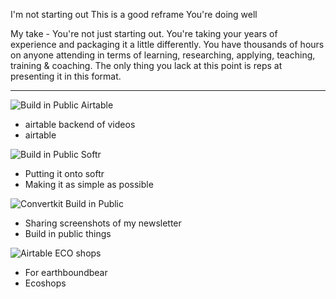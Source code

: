 I'm not starting out
This is a good reframe
You're doing well

My take - You're not just starting out. You're taking your years of experience and packaging it a little differently. You have thousands of hours on anyone attending in terms of learning, researching, applying, teaching, training & coaching. The only thing you lack at this point is reps at presenting it in this format.

---

![Build in Public Airtable](Build%20in%20Public%20Airtable.png)
- airtable backend of videos
- airtable


![Build in Public Softr](Build%20in%20Public%20Softr.png)
- Putting it onto softr
- Making it as simple as possible

![Convertkit Build in Public](Convertkit%20Build%20in%20Public.png)
- Sharing screenshots of my newsletter
- Build in public things

![Airtable ECO shops](Airtable%20ECO%20shops.png)
- For earthboundbear
- Ecoshops